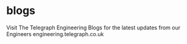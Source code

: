 # blogs
Visit The Telegraph Engineering Blogs for the latest updates from our Engineers
engineering.telegraph.co.uk
